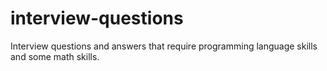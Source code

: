 # interview-questions
Interview questions and answers that require programming language skills and some math skills.
